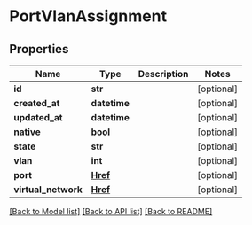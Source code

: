 # PortVlanAssignment


## Properties
Name | Type | Description | Notes
------------ | ------------- | ------------- | -------------
**id** | **str** |  | [optional] 
**created_at** | **datetime** |  | [optional] 
**updated_at** | **datetime** |  | [optional] 
**native** | **bool** |  | [optional] 
**state** | **str** |  | [optional] 
**vlan** | **int** |  | [optional] 
**port** | [**Href**](Href.md) |  | [optional] 
**virtual_network** | [**Href**](Href.md) |  | [optional] 

[[Back to Model list]](../README.md#documentation-for-models) [[Back to API list]](../README.md#documentation-for-api-endpoints) [[Back to README]](../README.md)


